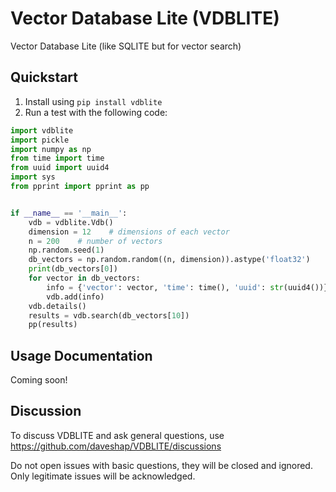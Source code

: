 # Vector Database Lite (VDBLITE)

Vector Database Lite (like SQLITE but for vector search)


## Quickstart


1. Install using `pip install vdblite`
2. Run a test with the following code:

```python
import vdblite
import pickle
import numpy as np
from time import time
from uuid import uuid4
import sys
from pprint import pprint as pp


if __name__ == '__main__':
    vdb = vdblite.Vdb()
    dimension = 12    # dimensions of each vector                         
    n = 200    # number of vectors                   
    np.random.seed(1)             
    db_vectors = np.random.random((n, dimension)).astype('float32')
    print(db_vectors[0])
    for vector in db_vectors:
        info = {'vector': vector, 'time': time(), 'uuid': str(uuid4())}
        vdb.add(info)
    vdb.details()
    results = vdb.search(db_vectors[10])
    pp(results)
```

## Usage Documentation

Coming soon!

## Discussion

To discuss VDBLITE and ask general questions, use https://github.com/daveshap/VDBLITE/discussions 

Do not open issues with basic questions, they will be closed and ignored. Only legitimate issues will be acknowledged. 